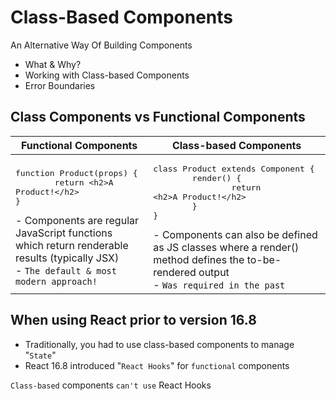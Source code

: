 # Class-Based Components

An Alternative Way Of Building Components

-   What & Why?
-   Working with Class-based Components
-   Error Boundaries

## Class Components vs Functional Components

| Functional Components                                                                                                                                                                                                                      | Class-based Components                                                                                                                                                                                                                                                              |
| ------------------------------------------------------------------------------------------------------------------------------------------------------------------------------------------------------------------------------------------ | ----------------------------------------------------------------------------------------------------------------------------------------------------------------------------------------------------------------------------------------------------------------------------------- |
| <pre>function Product(props) {<br/>&#9;return &#x3C;h2&#x3E;A Product!&#x3C;/h2&#x3E;<br/>}</pre>- Components are regular JavaScript functions which return renderable results (typically JSX)<br/>- `The default & most modern approach!` | <pre>class Product extends Component {<br/>&#9;render() {<br/>&#9;&#9;return &#x3C;h2&#x3E;A Product!&#x3C;/h2&#x3E;<br/>&#9;}<br/>}</pre>- Components can also be defined as JS classes where a render() method defines the to-be-rendered output<br/>- `Was required in the past` |

## When using React prior to version 16.8

-   Traditionally, you had to use class-based components to manage "`State`"
-   React 16.8 introduced "`React Hooks`" for `functional` components

`Class-based` components `can't use` React Hooks

